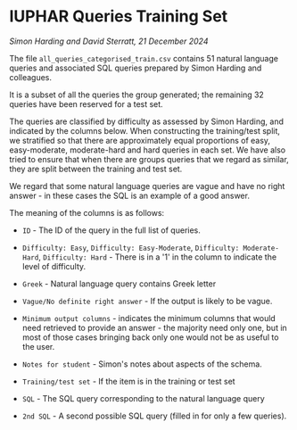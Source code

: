 IUPHAR Queries Training Set
===========================

_Simon Harding and David Sterratt, 21 December 2024_

The file `all_queries_categorised_train.csv` contains 51 natural
language queries and associated SQL queries prepared by Simon Harding
and colleagues.

It is a subset of all the queries the group generated; the remaining
32 queries have been reserved for a test set.

The queries are classified by difficulty as assessed by Simon Harding,
and indicated by the columns below. When constructing the
training/test split, we stratified so that there are approximately
equal proportions of easy, easy-moderate, moderate-hard and hard
queries in each set. We have also tried to ensure that when there are
groups queries that we regard as similar, they are split between the
training and test set.

We regard that some natural language queries are vague and have no
right answer - in these cases the SQL is an example of a good answer.

The meaning of the columns is as follows:

- `ID` - The ID of the query in the full list of queries.

- `Difficulty: Easy`, `Difficulty: Easy-Moderate`, `Difficulty:
   Moderate-Hard`, `Difficulty: Hard` - There is in a '1' in the
   column to indicate the level of difficulty.

- `Greek` - Natural language query contains Greek letter

- `Vague/No definite right answer` - If the output is likely to be vague.

- `Minimum output columns` - indicates the minimum columns that would
   need retrieved to provide an answer - the majority need only one,
   but in most of those cases bringing back only one would not be as
   useful to the user.

- `Notes for student` - Simon's notes about aspects of the schema.

- `Training/test set` - If the item is in the training or test set

- `SQL` - The SQL query corresponding to the natural language query

- `2nd SQL` - A second possible SQL query (filled in for only a few queries).

